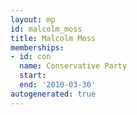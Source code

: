 ```yaml
---
layout: mp
id: malcolm_moss
title: Malcolm Moss
memberships:
- id: con
  name: Conservative Party
  start: 
  end: '2010-03-30'
autogenerated: true
---
```


